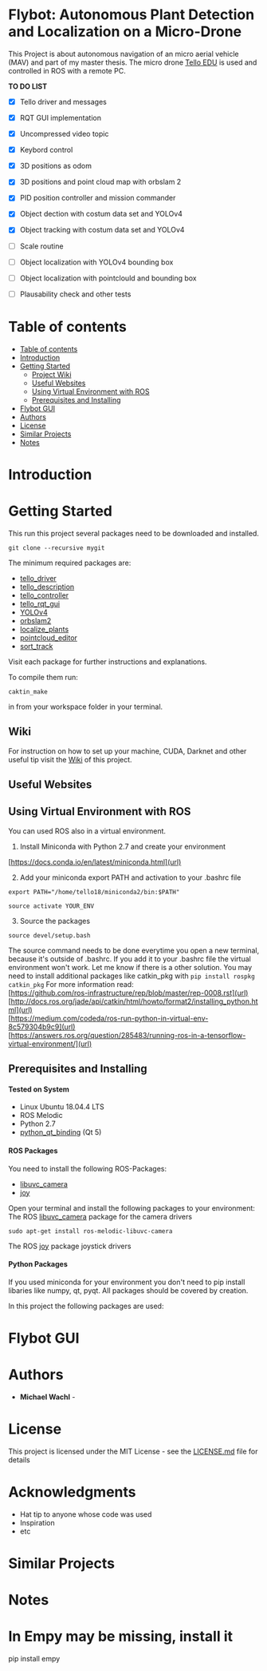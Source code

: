 Flybot: Autonomous Plant Detection and Localization on a Micro-Drone
============================

This Project is about autonomous navigation of an micro aerial vehicle (MAV) and part of my master thesis.
The micro drone [Tello EDU](https://www.ryzerobotics.com/de/tello-edu) is used and controlled in ROS with a remote PC.

**TO DO LIST**
- [x] Tello driver and messages
- [x] RQT GUI implementation
- [x] Uncompressed video topic
- [x] Keybord control
- [x] 3D positions as odom
- [x] 3D positions and point cloud map with orbslam 2
- [x] PID position controller and mission commander
- [x] Object dection with costum data set and YOLOv4
- [x] Object tracking with costum data set and YOLOv4
- [ ] Scale routine
- [ ] Object localization with YOLOv4 bounding box
- [ ] Object localization with pointclould and bounding box
- [ ] Plausability check and other tests


Table of contents
=================

<!--ts-->
   * [Table of contents](#table-of-contents)
   * [Introduction](#introduction)
   * [Getting Started](#getting-started)
      * [Project Wiki](#wiki)
      * [Useful Websites](#useful-websites)
      * [Using Virtual Environment with ROS](#using-virtual-environment-with-ros)
      * [Prerequisites and Installing](#prerequisites-and-installing)
   * [Flybot GUI](#flybot-gui)
   * [Authors](#authors)
   * [License](#license)
   * [Similar Projects](#similar-projects)
   * [Notes](#notes)
<!--te-->

Introduction
============


Getting Started
===============
This run this project several packages need to be downloaded and installed.
```
git clone --recursive mygit
```
The minimum required packages are:
- [tello_driver](https://github.com/michaelwachl/autonomous_drone_plant_detection/tree/master/tello_driver)
- [tello_description](https://github.com/michaelwachl/autonomous_drone_plant_detection/tree/master/tello_description)
- [tello_controller](https://github.com/michaelwachl/autonomous_drone_plant_detection/tree/master/tello_controller)
- [tello_rqt_gui](https://github.com/michaelwachl/autonomous_drone_plant_detection/tree/master/tello_rqt_gui)
- [YOLOv4](https://github.com/michaelwachl/autonomous_drone_plant_detection/tree/master/tello_driver)
- [orbslam2](https://github.com/michaelwachl/autonomous_drone_plant_detection/tree/master/tello_driver)
- [localize_plants](https://github.com/michaelwachl/autonomous_drone_plant_detection/tree/master/localize_plants)
- [pointcloud_editor](https://github.com/michaelwachl/autonomous_drone_plant_detection/tree/master/pointcloud_editor)
- [sort_track](https://github.com/michaelwachl/autonomous_drone_plant_detection/tree/master/sort_track)

Visit each package for further instructions and explanations. 

To compile them run:
```
caktin_make
```
in from your workspace folder in your terminal. 


Wiki
-----
For instruction on how to set up your machine, CUDA, Darknet and other useful tip visit the [Wiki](https://github.com/michaelwachl/autonomous_drone_plant_detection/wiki) of this project. 

Useful Websites
----------------


Using Virtual Environment with ROS
----------------------------------

You can used ROS also in a virtual environment.

1. Install Miniconda with Python 2.7 and create your environment

[https://docs.conda.io/en/latest/miniconda.html](url)


2. Add your miniconda export PATH and activation to your .bashrc file
```
export PATH="/home/tello18/miniconda2/bin:$PATH"
```
```
source activate YOUR_ENV
```


3. Source the packages
```
source devel/setup.bash
```

The source command needs to be done everytime you open a new terminal, because it's outside of .bashrc.
If you add it to your .bashrc file the virtual environment won't work. Let me know if there is a other solution.
You may need to install additional packages like catkin_pkg with `pip install rospkg catkin_pkg`
For more information read:  
[https://github.com/ros-infrastructure/rep/blob/master/rep-0008.rst](url)  
[http://docs.ros.org/jade/api/catkin/html/howto/format2/installing_python.html](url)  
[https://medium.com/codeda/ros-run-python-in-virtual-env-8c579304b9c9](url)  
[https://answers.ros.org/question/285483/running-ros-in-a-tensorflow-virtual-environment/](url)


Prerequisites and Installing
----------------------------

#### Tested on System
* Linux Ubuntu 18.04.4 LTS
* ROS Melodic
* Python 2.7
* [python_qt_binding](https://github.com/ros-visualization/python_qt_binding) (Qt 5)


#### ROS Packages
You need to install the following ROS-Packages:
*  [libuvc_camera](https://wiki.ros.org/libuvc_camera)
*  [joy](https://wiki.ros.org/joy)

Open your terminal and install the following packages to your environment:  
The ROS [libuvc_camera](https://wiki.ros.org/libuvc_camera) package for the camera drivers
```
sudo apt-get install ros-melodic-libuvc-camera
```
The ROS [joy](https://wiki.ros.org/joy) package joystick drivers 

#### Python Packages
If you used miniconda for your environment you don't need to pip install libaries like numpy, qt, pyqt.
All packages should be covered by creation. 

In this project the following packages are used:


Flybot GUI
==========


Authors
=======

* **Michael Wachl** - 


License
=======

This project is licensed under the MIT License - see the [LICENSE.md](LICENSE.md) file for details

Acknowledgments
===============

* Hat tip to anyone whose code was used
* Inspiration
* etc

Similar Projects
================


Notes
=====



In Empy may be missing, install it
========================================================================
pip install empy




